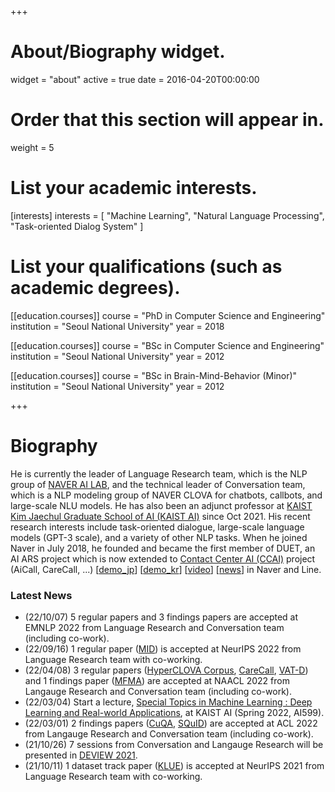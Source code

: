 +++
# About/Biography widget.
widget = "about"
active = true
date = 2016-04-20T00:00:00

# Order that this section will appear in.
weight = 5

# List your academic interests.
[interests]
  interests = [
    "Machine Learning",
    "Natural Language Processing",
    "Task-oriented Dialog System"
  ]

# List your qualifications (such as academic degrees).
[[education.courses]]
  course = "PhD in Computer Science and Engineering"
  institution = "Seoul National University"
  year = 2018

[[education.courses]]
  course = "BSc in Computer Science and Engineering"
  institution = "Seoul National University"
  year = 2012
  
[[education.courses]]
  course = "BSc in Brain-Mind-Behavior (Minor)"
  institution = "Seoul National University"
  year = 2012

+++

# Biography

He is currently the leader of Language Research team, which is the NLP group of [NAVER AI LAB](https://naver-career.gitbook.io/en/publications/all), and the technical leader of Conversation team, which is a NLP modeling group of NAVER CLOVA for chatbots, callbots, and large-scale NLU models. He has also been an adjunct professor at [KAIST Kim Jaechul Graduate School of AI (KAIST AI)](http://gsai.kaist.ac.kr/) since Oct 2021. His recent research interests include task-oriented dialogue, large-scale language models (GPT-3 scale), and a variety of other NLP tasks. When he joined Naver in July 2018, he founded and became the first member of DUET, an AI ARS project which is now extended to [Contact Center AI (CCAI)](https://clova.ai/aicontactcenter) project (AiCall, CareCall, ...) [[demo_jp](https://www.facebook.com/watch/?v=869775540087683)] [[demo_kr](https://www.youtube.com/watch?v=j0NaNx8RjNo&t=5s)] [[video](https://www.youtube.com/watch?v=SwZLp5Y-Z4g)]  [[news](https://www.theverge.com/2019/6/27/18760928/line-conference-2019-score-sticker-vision-mini-app-tokyo)] in Naver and Line. 

<h3>Latest News</h3>
<ul>
  <li>(22/10/07) 5 regular papers and 3 findings papers are accepted at EMNLP 2022 from Language Research and Conversation team (including co-work).</li>
  <li>(22/09/16) 1 regular paper (<a href="https://arxiv.org/abs/2205.13445">MID</a>) is accepted at NeurIPS 2022 from Language Research team with co-working.
  <li>(22/04/08) 3 regular papers (<a href="https://arxiv.org/abs/2204.13509">HyperCLOVA Corpus</a>, <a href="https://arxiv.org/abs/2205.00176">CareCall</a>, <a href="https://arxiv.org/abs/2104.07284">VAT-D</a>) and 1 findings paper (<a href="https://arxiv.org/abs/2205.02035">MFMA</a>) are accepted at NAACL 2022 from Langauge Research and Conversation team (including co-work).</li>
<li>(22/03/04) Start a lecture, <a href="https://ai599.github.io/spring-2022/">Special Topics in Machine Learning : Deep Learning and Real-world Applications</a>, at KAIST AI (Spring 2022, AI599). </li>
  <li>(22/03/01) 2 findings papers (<a href="https://arxiv.org/abs/2204.12785">CuQA</a>, <a href="https://arxiv.org/abs/2205.09393">SQuID</a>) are accepted at ACL 2022 from Langauge Research and Conversation team (including co-work).</li>
<li>(21/10/26) 7 sessions from Conversation and Langauge Research will be presented in <a href="https://deview.kr/2021">DEVIEW 2021</a>.</li>
<li>(21/10/11) 1 dataset track paper (<a href="https://arxiv.org/abs/2105.09680">KLUE</a>) is accepted at NeurIPS 2021 from Language Research team with co-working. </li>
</ul>
